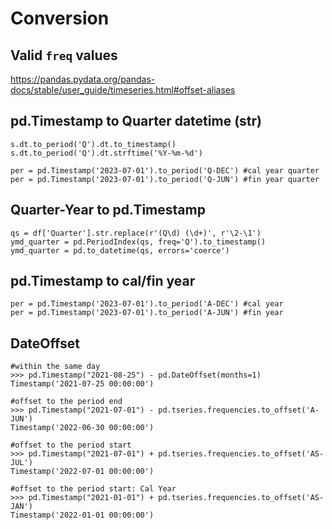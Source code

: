 # Conversion

## Valid `freq` values
https://pandas.pydata.org/pandas-docs/stable/user_guide/timeseries.html#offset-aliases

## pd.Timestamp to Quarter datetime (str)
```
s.dt.to_period('Q').dt.to_timestamp()
s.dt.to_period('Q').dt.strftime('%Y-%m-%d')

per = pd.Timestamp('2023-07-01').to_period('Q-DEC') #cal year quarter
per = pd.Timestamp('2023-07-01').to_period('Q-JUN') #fin year quarter
```

## Quarter-Year to pd.Timestamp
```
qs = df['Quarter'].str.replace(r'(Q\d) (\d+)', r'\2-\1')
ymd_quarter = pd.PeriodIndex(qs, freq='Q').to_timestamp()
ymd_quarter = pd.to_datetime(qs, errors='coerce')
```

## pd.Timestamp to cal/fin year
```
per = pd.Timestamp('2023-07-01').to_period('A-DEC') #cal year
per = pd.Timestamp('2023-07-01').to_period('A-JUN') #fin year
```

## DateOffset
```
#within the same day
>>> pd.Timestamp("2021-08-25") - pd.DateOffset(months=1)
Timestamp('2021-07-25 00:00:00')

#offset to the period end
>>> pd.Timestamp("2021-07-01") - pd.tseries.frequencies.to_offset('A-JUN')
Timestamp('2022-06-30 00:00:00')

#offset to the period start
>>> pd.Timestamp("2021-07-01") + pd.tseries.frequencies.to_offset('AS-JUL')
Timestamp('2022-07-01 00:00:00')

#offset to the period start: Cal Year
>>> pd.Timestamp("2021-01-01") + pd.tseries.frequencies.to_offset('AS-JAN')
Timestamp('2022-01-01 00:00:00')
```
